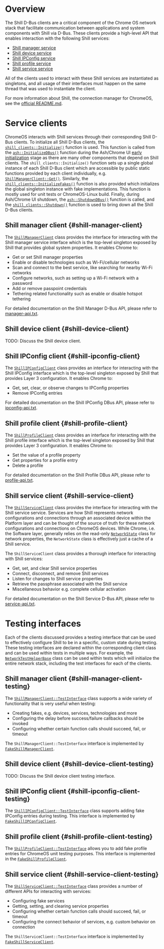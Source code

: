 # Overview
The Shill D-Bus clients are a critical component of the Chrome OS network stack
that facilitate communication between applications and system components with
Shill via D-Bus. These clients provide a high-level API that enables interaction
with the following Shill services:
* [Shill manager service](#shill-manager-client)
* [Shill device service](#shill-device-client)
* [Shill IPConfig service](#shill-ipconfig-client)
* [Shill profile service](#shill-profile-client)
* [Shill service service](#shill-service-client)

All of the clients used to interact with these Shill services are instantiated
as singletons, and all usage of their interfaces must happen on the same thread
that was used to instantiate the client.

For more information about Shill, the connection manager for ChromeOS, see the
[official
README.md](https://source.chromium.org/chromiumos/chromiumos/codesearch/+/main:src/platform2/shill/README.md).

# Service clients

ChromeOS interacts with Shill services through their corresponding Shill D-Bus
clients. To initialize all Shill D-Bus clients, the
[`shill_clients::Initialize()`](https://source.chromium.org/chromium/chromium/src/+/main:chrome/browser/ash/dbus/ash_dbus_helper.cc;l=136;drc=1e745d6190686a85eea668b86350080be45b55f9)
function is used. This function is called from the
[`ash::InitializeDBus()`](https://source.chromium.org/chromium/chromium/src/+/main:chrome/app/chrome_main_delegate.cc;l=650;drc=705fc04a0d21cfe6709b8a56750704a19290ce96)
function during the Ash/Chrome UI [early
initialization](https://source.chromium.org/chromium/chromium/src/+/main:chrome/browser/ash/dbus/ash_dbus_helper.cc;l=123;drc=33ab5f99dea200ad10ab79d898465e82f8a4ae77)
stage as there are many other components that depend on Shill clients. The
`shill_clients::Initialize()` function sets up a single global instance of each
Shill D-Bus client which are accessible by public static functions provided by
each client individually, e.g. [`ShillManagerClient::Get()`](https://source.chromium.org/chromium/chromium/src/+/refs/heads/main:chromeos/ash/components/dbus/shill/shill_manager_client.h;l=160;drc=2450f2f5d0ce0da9b8cf493c533f9528ff17bab6). Similarly,
the
[`shill_clients::InitializeFakes()`](https://source.chromium.org/chromium/chromium/src/+/main:chromeos/ash/components/dbus/shill/shill_clients.cc;l=34;drc=e4714ce987b39d3207473e0cd5cc77fbbbf37fda)
function is also provided which initializes the global singleton instance with fake
implementations. This function is mostly used for unit tests or ChromeOS-Linux
build. Finally, during Ash/Chrome UI shutdown, the
[`ash::ShutdownDBus()`](https://source.chromium.org/chromium/chromium/src/+/main:chrome/browser/ash/dbus/ash_dbus_helper.cc;l=256;drc=1e745d6190686a85eea668b86350080be45b55f9)
function is called, and the
[`shill_clients::Shutdown()`](https://source.chromium.org/chromium/chromium/src/+/main:chromeos/ash/components/dbus/shill/shill_clients.cc;l=47;drc=e4714ce987b39d3207473e0cd5cc77fbbbf37fda)
function is used to bring down all the Shill D-Bus clients.

## Shill manager client {#shill-manager-client}
The [`ShillManagerClient`](https://source.chromium.org/chromium/chromium/src/+/main:chromeos/ash/components/dbus/shill/shill_manager_client.h;drc=f10ad519eaa48f765938cc453b97f3333f1d1a9d)
class provides the interface for interacting with the Shill manager service
interface which is the top-level singleton exposed by Shill that provides
global system properties. It enables Chrome to:
* Get or set Shill manager properties
* Enable or disable technologies such as Wi-Fi/cellular networks
* Scan and connect to the best service, like searching for nearby Wi-Fi networks
* Configure networks, such as setting up a Wi-Fi network with a password
* Add or remove passpoint credentials
* Tethering related functionality such as enable or disable hotspot tethering

For detailed documentation on the Shill Manager D-Bus API, please refer to
[manager-api.txt](https://source.chromium.org/chromiumos/chromiumos/codesearch/+/main:src/platform2/shill/doc/manager-api.txt;drc=89f1629aac064713d70908436fa9834c4f443551).

## Shill device client {#shill-device-client}

TODO: Discuss the Shill device client.

## Shill IPConfig client {#shill-ipconfig-client}

The [`ShillIPConfigClient`](https://source.chromium.org/chromium/chromium/src/+/main:chromeos/ash/components/dbus/shill/shill_ipconfig_client.h;drc=ad947e92bd398452f42173e7a39ed7ab2e4ad094)
class provides an interface for interacting with the Shill IPConfig interface
which is the top-level singleton exposed by Shill that provides Layer 3
configuration. It enables Chrome to:
* Get, set, clear, or observe changes to IPConfig properties
* Remove IPConfig entries

For detailed documentation on the Shill IPConfig DBus API, please refer to
[ipconfig-api.txt](https://source.chromium.org/chromiumos/chromiumos/codesearch/+/main:src/platform2/shill/doc/ipconfig-api.txt;drc=9a98a2fb4b28a8e3c32d7eafb39395ccbc730538).

## Shill profile client {#shill-profile-client}

The [`ShillProfileClient`](https://source.chromium.org/chromium/chromium/src/+/main:chromeos/ash/components/dbus/shill/shill_profile_client.h;drc=2527cfc617c6cc4bbad415d49a00b44a773e1d9f)
class provides an interface for interacting with the Shill profile interface
which is the top-level singleton exposed by Shill that provides Layer 3
configuration. It enables Chrome to:
* Set the value of a profile property
* Get properties for a profile entry
* Delete a profile

For detailed documentation on the Shill Profile DBus API, please refer to
[profile-api.txt](https://source.chromium.org/chromiumos/chromiumos/codesearch/+/main:src/platform2/shill/doc/profile-api.txt;drc=06c14aa5039b8045a2c293e65f8924c9aa5fd22b).


## Shill service client {#shill-service-client}
The
[`ShillServiceClient`](https://source.chromium.org/chromium/chromium/src/+/main:chromeos/ash/components/dbus/shill/shill_service_client.h;drc=af33e6b506bcb54e29efd850e2eb546f476ee63a)
class provides the interface for interacting with the Shill service service.
Services are how Shill represents network configurations and connections through
an associated device within the Platform layer and can be thought of the source
of truth for these network configurations
and connections on ChromeOS devices. While Chrome, i.e. the Software layer,
generally relies on the read-only
[`NetworkState`](https://source.chromium.org/chromium/chromium/src/+/main:chromeos/ash/components/network/README.md;l=100-149;drc=4a50d13fc73268ef4a27cf67dc1eff40ea6f997a)
class for network properties, the `NetworkState` class is effectively just a
cache of a Shill service.

The `ShillServiceClient` class provides a thorough interface for interacting
with Shill services:
* Get, set, and clear Shill service properties
* Connect, disconnect, and remove Shill services
* Listen for changes to Shill service properties
* Retrieve the passphrase associated with the Shill service
* Miscellaneous behavior e.g. complete cellular activation

For detailed documentation on the Shill Service D-Bus API, please refer to
[service-api.txt](https://source.chromium.org/chromiumos/chromiumos/codesearch/+/main:src/platform2/shill/doc/service-api.txt).

# Testing interfaces

Each of the clients discussed provides a testing interface that can be used to
effectively configure Shill to be in a specific, custom state during testing.
These testing interfaces are declared within the corresponding client class and
can be used within tests in multiple ways. For example, the
[`NetworkTestHelperBase`](https://source.chromium.org/chromium/chromium/src/+/main:chromeos/ash/components/network/network_test_helper_base.h;drc=e4714ce987b39d3207473e0cd5cc77fbbbf37fda)
class can be used within tests which will initialize the entire network stack,
including the test interfaces for each of the clients.

## Shill manager client {#shill-manager-client-testing}

The
[`ShillManagerClient::TestInterface`](https://source.chromium.org/chromium/chromium/src/+/main:chromeos/ash/components/dbus/shill/shill_manager_client.h;l=51;drc=f10ad519eaa48f765938cc453b97f3333f1d1a9d)
class supports a wide variety of functionality that is very useful when testing:
* Creating fakes, e.g. devices, services, technologies and more
* Configuring the delay before success/failure callbacks should be invoked
* Configuring whether certain function calls should succeed, fail, or timeout

The `ShillManagerClient::TestInterface` interface is implemented by
[`FakeShillManagerClient`](https://source.chromium.org/chromium/chromium/src/+/main:chromeos/ash/components/dbus/shill/fake_shill_manager_client.h;drc=f10ad519eaa48f765938cc453b97f3333f1d1a9d).

## Shill device client {#shill-device-client-testing}

TODO: Discuss the Shill device client testing interface.

## Shill IPConfig client {#shill-ipconfig-client-testing}

The
[`ShillIPConfigClient::TestInterface`](https://source.chromium.org/chromium/chromium/src/+/main:chromeos/ash/components/dbus/shill/shill_ipconfig_client.h;l=32-40;drc=ad947e92bd398452f42173e7a39ed7ab2e4ad094)
class supports adding fake IPConfig entries during testing. This interface is
implemented by
[`FakeShillIPConfigClient`](https://source.chromium.org/chromium/chromium/src/+/refs/heads/main:chromeos/ash/components/dbus/shill/fake_shill_ipconfig_client.h;drc=ad947e92bd398452f42173e7a39ed7ab2e4ad094).

## Shill profile client {#shill-profile-client-testing}
The [`ShillProfileClient::TestInterface`](https://source.chromium.org/chromium/chromium/src/+/main:chromeos/ash/components/dbus/shill/shill_profile_client.h;l=37-98;drc=2527cfc617c6cc4bbad415d49a00b44a773e1d9f)
allows you to add fake profile entries for ChromeOS unit testing
purposes. This interface is implemented in the [`FakeShillProfileClient`](https://source.chromium.org/chromium/chromium/src/+/main:chromeos/ash/components/dbus/shill/fake_shill_profile_client.h;drc=2527cfc617c6cc4bbad415d49a00b44a773e1d9f).


## Shill service client {#shill-service-client-testing}

The
[`ShillServiceClient::TestInterface`](https://source.chromium.org/chromium/chromium/src/+/main:chromeos/ash/components/dbus/shill/shill_service_client.h;drc=af33e6b506bcb54e29efd850e2eb546f476ee63a)
class provides a number of different APIs for interacting with services:
* Configuring fake services
* Getting, setting, and clearing service properties
* Configuring whether certain function calls should succeed, fail, or timeout
* Configuring the connect behavior of services, e.g. custom behavior on
  connection

The `ShillServiceClient::TestInterface` interface is implemented by
[`FakeShillServiceClient`](https://source.chromium.org/chromium/chromium/src/+/main:chromeos/ash/components/dbus/shill/fake_shill_service_client.h;drc=af33e6b506bcb54e29efd850e2eb546f476ee63a).
